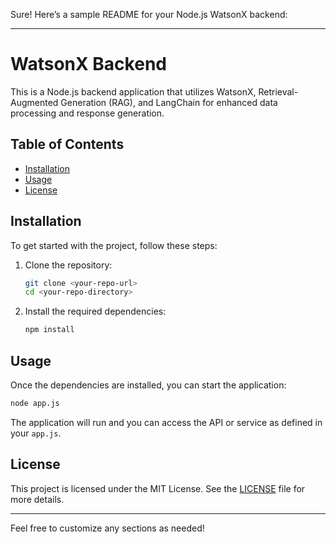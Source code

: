 Sure! Here’s a sample README for your Node.js WatsonX backend:

---

# WatsonX Backend

This is a Node.js backend application that utilizes WatsonX, Retrieval-Augmented Generation (RAG), and LangChain for enhanced data processing and response generation.

## Table of Contents

- [Installation](#installation)
- [Usage](#usage)
- [License](#license)

## Installation

To get started with the project, follow these steps:

1. Clone the repository:
   ```bash
   git clone <your-repo-url>
   cd <your-repo-directory>
   ```

2. Install the required dependencies:
   ```bash
   npm install
   ```

## Usage

Once the dependencies are installed, you can start the application:

```bash
node app.js
```

The application will run and you can access the API or service as defined in your `app.js`.

## License

This project is licensed under the MIT License. See the [LICENSE](LICENSE) file for more details.

---

Feel free to customize any sections as needed!
